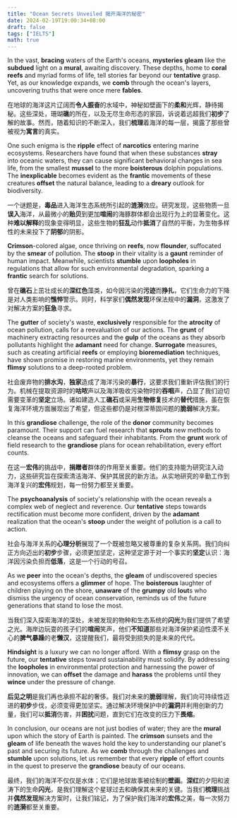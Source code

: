 ```yaml
---
title: "Ocean Secrets Unveiled 揭开海洋的秘密"
date: 2024-02-19T19:00:34+08:00
draft: false
tags: ["IELTS"]
math: true
---
```


In the vast, **bracing** waters of the Earth's oceans, **mysteries** **gleam** like the **subdued** light on a **mural**, awaiting discovery. These depths, home to **coral reefs** and myriad forms of life, tell stories far beyond our **tentative** grasp. Yet, as our knowledge expands, we **comb** through the ocean's layers, uncovering truths that were once mere **fables**.

在地球的海洋这片辽阔而**令人振奋**的水域中，神秘如壁画下的**柔和**光辉，静待揭秘。这些深处，珊瑚**礁**的所在，以及无尽生命形态的家园，诉说着远超我们**初步**了解的故事。然而，随着知识的不断深入，我们**梳理**着海洋的每一层，揭露了那些曾被视为**寓言**的真实。

One such enigma is the **ripple** effect of **narcotics** entering marine ecosystems. Researchers have found that when these substances **stray** into oceanic waters, they can cause significant behavioral changes in sea life, from the smallest **mussel** to the more **boisterous** dolphin populations. The **inexplicable** becomes evident as the **frantic** movements of these creatures **offset** the natural balance, leading to a **dreary** outlook for biodiversity.

一个谜题是，**毒品**进入海洋生态系统所引起的**涟漪**效应。研究发现，这些物质一旦**误入**海洋，从最微小的**贻贝**到更加**喧闹**的海豚群体都会出现行为上的显著变化。这种**难以解释**的现象变得明显，这些生物的**狂乱**动作**抵消**了自然的平衡，为生物多样性的未来投下了**阴郁**的阴影。

**Crimson**-colored algae, once thriving on **reefs**, now **flounder**, suffocated by the **smear** of pollution. The **stoop** in their vitality is a **gaunt** reminder of human impact. Meanwhile, scientists **stumble** upon **loopholes** in regulations that allow for such environmental degradation, sparking a **frantic** search for solutions.

曾在**礁石**上茁壮成长的**深红色**藻类，如今因污染的**污迹**而**挣扎**，它们生命力的下降是对人类影响的**憔悴**警示。同时，科学家们**偶然发现**环保法规中的**漏洞**，这激发了对解决方案的**狂急**寻求。

The **gutter** of society's waste, **exclusively** responsible for the **atrocity** of ocean pollution, calls for a reevaluation of our actions. The **grunt** of machinery extracting resources and the **gulp** of the oceans as they absorb pollutants highlight the **adamant** need for change. **Surrogate** measures, such as creating artificial **reefs** or employing **bioremediation** techniques, have shown promise in restoring marine environments, yet they remain **flimsy** solutions to a deep-rooted problem.

社会废弃物的**排水沟**，**独家**造成了海洋污染的**暴行**，这要求我们重新评估我们的行为。机械在提取资源时的**咕哝**声以及海洋吸收污染物时的**吞咽**声，凸显了我们迫切需要变革的**坚定**立场。诸如建造人工**礁石**或采用**生物修复**技术的**替代**措施，虽在恢复海洋环境方面展现出了希望，但这些都仍是对根深蒂固问题的**脆弱**解决方案。

In this **grandiose** challenge, the role of the **donor** community becomes paramount. Their support can fuel research that **sprouts** new methods to cleanse the oceans and safeguard their inhabitants. From the **grunt** work of field research to the **grandiose** plans for ocean rehabilitation, every effort counts.

在这一**宏伟**的挑战中，**捐赠者**群体的作用至关重要。他们的支持能为研究注入动力，这些研究旨在探索清洁海洋、保护其居民的新方法。从实地研究的辛勤工作到海洋复兴的**宏伟**规划，每一份努力都至关重要。

The **psychoanalysis** of society's relationship with the ocean reveals a complex web of neglect and reverence. Our **tentative** steps towards rectification must become more confident, driven by the **adamant** realization that the ocean's **stoop** under the weight of pollution is a call to action.

社会与海洋关系的**心理分析**展现了一个既被忽略又被尊重的复杂关系网。我们向纠正方向迈出的**初步**步骤，必须更加坚定，这种坚定源于对一个事实的**坚定**认识：海洋因污染负担而**低落**，这是一个行动的号召。

As we **peer** into the ocean's depths, the **gleam** of undiscovered species and ecosystems offers a **glimmer** of hope. The **boisterous** laughter of children playing on the shore, **unaware** of the **grumpy** old **lout**s who dismiss the urgency of ocean conservation, reminds us of the future generations that stand to lose the most.

当我们深入探索海洋的深处，未被发现的物种和生态系统的**闪光**为我们提供了希望之光。海岸边玩耍的孩子们的**喧闹**笑声，他们**不知道**那些对海洋保护紧迫性漠不关心的**脾气暴躁**的老**懒汉**，这提醒我们，最将受到损失的是未来的代代。

**Hindsight** is a luxury we can no longer afford. With a **flimsy** grasp on the future, our **tentative** steps toward sustainability must solidify. By addressing the **loopholes** in environmental protection and harnessing the power of innovation, we can **offset** the damage and **harass** the problems until they **wince** under the pressure of change.

**后见之明**是我们再也承担不起的奢侈。我们对未来的**脆弱**理解，我们向可持续性迈进的**初步**步伐，必须变得更加坚实。通过解决环境保护中的**漏洞**并利用创新的力量，我们可以**抵消**伤害，并**困扰**问题，直到它们在改变的压力下**畏缩**。

In conclusion, our oceans are not just bodies of water; they are the **mural** upon which the story of Earth is painted. The **crimson** sunsets and the **gleam** of life beneath the waves hold the key to understanding our planet's past and securing its future. As we **comb** through the challenges and **stumble** upon solutions, let us remember that every **ripple** of effort counts in the quest to preserve the **grandiose** beauty of our oceans.

最终，我们的海洋不仅仅是水体；它们是地球故事被绘制的**壁画**。**深红**的夕阳和波涛下的生命**闪光**，是我们理解这个星球过去和确保其未来的关键。当我们**梳理**挑战并**偶然发现**解决方案时，让我们铭记，为了保护我们海洋的**宏伟**之美，每一次努力的**涟漪**都至关重要。
